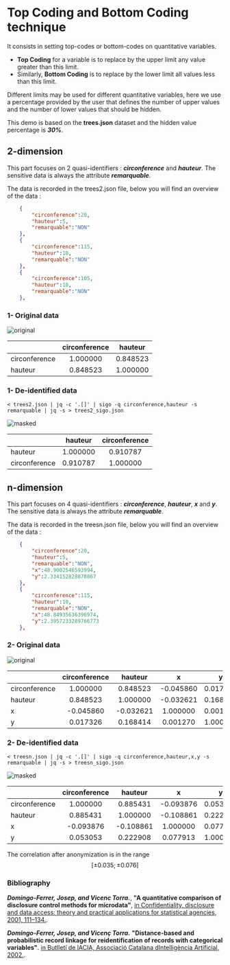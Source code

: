 # Top Coding and Bottom Coding technique

It consists in setting top-codes or bottom-codes on quantitative variables.

- **Top Coding** for a variable is to replace by the upper limit any value greater than this limit.
- Similarly, **Bottom Coding** is to replace by the lower limit all values less than this limit.

Different limits may be used for different quantitative variables, here we use a percentage provided by the user that defines the number of upper values and the number of lower values that should be hidden.

This demo is based on the **trees.json** dataset and the hidden value percentage is ***30%***.

## 2-dimension

This part focuses on 2 quasi-identifiers : ***circonference*** and ***hauteur***.
The sensitive data is always the attribute ***remarquable***.

The data is recorded in the trees2.json file, below you will find an overview of the data :

```json
    {
        "circonference":20,
        "hauteur":5,
        "remarquable":"NON"
    },
    {
        "circonference":115,
        "hauteur":10,
        "remarquable":"NON"
    },
    {
        "circonference":105,
        "hauteur":10,
        "remarquable":"NON"
    },
```

### 1- Original data

![original](trees2.png)

|               | circonference |  hauteur |
|---------------|:-------------:|:--------:|
| circonference |    1.000000   | 0.848523 |
| hauteur       |    0.848523   | 1.000000 |

### 1- De-identified data

```console
< trees2.json | jq -c '.[]' | sigo -q circonference,hauteur -s remarquable | jq -s > trees2_sigo.json
```

![masked](trees2-sigo.png)

|               |  hauteur | circonference |
|---------------|:--------:|:-------------:|
| hauteur       | 1.000000 |    0.910787   |
| circonference | 0.910787 |    1.000000   |

## n-dimension

This part focuses on 4 quasi-identifiers : ***circonference***, ***hauteur***, ***x*** and ***y***.
The sensitive data is always the attribute ***remarquable***.

The data is recorded in the treesn.json file, below you will find an overview of the data :

```json
    {
        "circonference":20,
        "hauteur":5,
        "remarquable":"NON",
        "x":48.9002546593994,
        "y":2.334152828878867
    },
    {
        "circonference":115,
        "hauteur":10,
        "remarquable":"NON",
        "x":48.84935636396974,
        "y":2.3957233289766773
    },
```

### 2- Original data

![original](treesn.png)

|               | circonference |  hauteur  |     x     |     y    |
|---------------|:-------------:|:---------:|:---------:|:--------:|
| circonference |    1.000000   |  0.848523 | -0.045860 | 0.017326 |
| hauteur       |    0.848523   |  1.000000 | -0.032621 | 0.168414 |
| x             |   -0.045860   | -0.032621 |  1.000000 | 0.001270 |
| y             |    0.017326   |  0.168414 |  0.001270 | 1.000000 |

### 2- De-identified data

```console
< treesn.json | jq -c '.[]' | sigo -q circonference,hauteur,x,y -s remarquable | jq -s > treesn_sigo.json
```

![masked](treesn-sigo.png)

|               | circonference |  hauteur  |     x     |     y    |
|---------------|:-------------:|:---------:|:---------:|:--------:|
| circonference |    1.000000   |  0.885431 | -0.093876 | 0.053053 |
| hauteur       |    0.885431   |  1.000000 | -0.108861 | 0.222908 |
| x             |   -0.093876   | -0.108861 |  1.000000 | 0.077913 |
| y             |    0.053053   |  0.222908 |  0.077913 | 1.000000 |

The correlation after anonymization is in the range $$ [\pm 0.035; \pm 0.076] $$

### Bibliography

***Domingo-Ferrer, Josep, and Vicenc Torra.***, **"A quantitative comparison of disclosure control methods for microdata"**,
[in Confidentiality, disclosure and data access: theory and practical applications for statistical agencies, 2001, 111–134.](<https://www.researchgate.net/publication/33675153_Confidentiality_Disclosure_and_Data_Access_Theory_and_Practical_Applications_for_Statistical_Agencies>).

***Domingo-Ferrer, Josep, and Vicenç Torra.*** **"Distance-based and probabilistic record linkage for reidentification of records with categorical variables"**. [in Butlletí de lACIA, Associació Catalana dIntelligència Artificial, 2002.](<https://www.researchgate.net/profile/Josep-Domingo-Ferrer/publication/228807929_Distance-based_and_probabilistic_record_linkage_for_re-identification_of_records_with_categorical_variables/links/0deec5167b9f44e498000000/Distance-based-and-probabilistic-record-linkage-for-re-identification-of-records-with-categorical-variables.pdf>).
